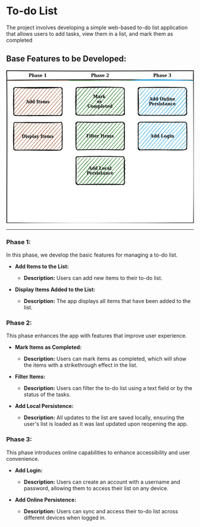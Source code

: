 # To-do List 


The project involves developing a simple web-based to-do list application that allows users to add tasks, view them in a list, and mark them as completed

## Base Features to be Developed: 

![Feature Plan](featureplan.jpg) 

-----

### Phase 1:
In this phase, we develop the basic features for managing a to-do list.

- **Add Items to the List:** 
  - **Description:** Users can add new items to their to-do list.
  
- **Display Items Added to the List:**
  - **Description:** The app displays all items that have been added to the list.

### Phase 2:
This phase enhances the app with features that improve user experience.

- **Mark Items as Completed:**
  - **Description:** Users can mark items as completed, which will show the items with a strikethrough effect in the list.

- **Filter Items:**
  - **Description:** Users can filter the to-do list using a text field or by the status of the tasks.

- **Add Local Persistence:**
  - **Description:** All updates to the list are saved locally, ensuring the user's list is loaded as it was last updated upon reopening the app.

### Phase 3:
This phase introduces online capabilities to enhance accessibility and user convenience.

- **Add Login:**
  - **Description:** Users can create an account with a username and password, allowing them to access their list on any device.

- **Add Online Persistence:**
  - **Description:** Users can sync and access their to-do list across different devices when logged in.

